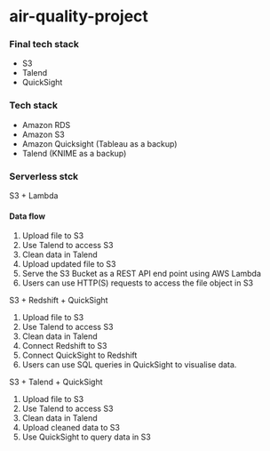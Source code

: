 # air-quality-project

### Final tech stack

- S3
- Talend
- QuickSight
### Tech stack

-	Amazon RDS
-	Amazon S3
-	Amazon Quicksight (Tableau as a backup)
-	Talend (KNIME as a backup)

### Serverless stck

S3 + Lambda
#### Data flow
1. Upload file to S3
2. Use Talend to access S3
3. Clean data in Talend
4. Upload updated file to S3
5. Serve the S3 Bucket as a REST API end point using AWS Lambda
6. Users can use HTTP(S) requests to access the file object in S3

S3 + Redshift + QuickSight

1. Upload file to S3
2. Use Talend to access S3
3. Clean data in Talend
4. Connect Redshift to S3
5. Connect QuickSight to Redshift
6. Users can use SQL queries in QuickSight to visualise data. 

S3 + Talend + QuickSight

1. Upload file to S3
2. Use Talend to access S3
3. Clean data in Talend
4. Upload cleaned data to S3
5. Use QuickSight to query data in S3